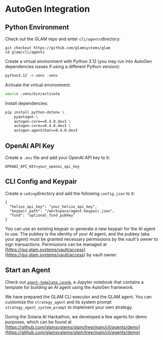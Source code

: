 # AutoGen Integration

## Python Environment

Check out the GLAM repo and enter `cli/agents`directory:

```
git checkout https://github.com/glamsystems/glam
cd glam/cli/agents
```

Create a virtual environment with Python 3.12 (you may run into AutoGen dependencies issues if using a different Python version):

```bash
python3.12 -m venv .venv
```

Activate the virtual environment:

```bash
source .venv/bin/activate
```

Install dependencies:

```bash
pip install python-dotenv \
    pyautogen \
    autogen-core==0.4.0.dev3 \
    autogen-core==0.4.0.dev3 \
    autogen-agentchat==0.4.0.dev3
```

## OpenAI API Key

Create a `.env` file and add your OpenAI API key to it:

```
OPENAI_API_KEY=your_openai_api_key
```

## CLI Config and Keypair

Create a `coding`directory and add the following `config.json` to it:

```
{
  "helius_api_key": "your_helius_api_key",
  "keypair_path": "/workspace/agent-keypair.json",
  "fund": "optional_fund_pubkey"
}
```

You can use an existing keypair or generate a new keypair for the AI agent to use. The pubkey is the identity of your AI agent, and the pubkey (aka your agent) must be granted necessary permissions by the vault's owner to sign transactions. Permissions can be managed at [https://gui.glam.systems/vault/access](https://gui.glam.systems/vault/access) by vault owner.

## Start an Agent

Check out [`agent-template.ipynb`](../../cli/agents/agent-template.ipynb), a Jupyter notebook that contains a template for building an AI agent using the AutoGen framework.

We have prepared the GLAM CLI executor and the GLAM agent. You can customize the `strategy_agent` and its system prompt `strategy_agent_system_prompt` to implement your own strategy.

During the Solana AI Hackathon, we developed a few agents for demo purposes, which can be found at [https://github.com/glamsystems/glam/tree/main/cli/agents/demo](https://github.com/glamsystems/glam/tree/main/cli/agents/demo)
